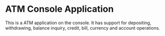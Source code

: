 # ATM Console Application
 This is a ATM application  on the console. It has support for depositing, withdrawing, balance inquiry, credit, bill, currency and account operations.
